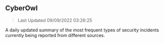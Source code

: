## CyberOwl 
> Last Updated 09/09/2022 03:26:25 


A daily updated summary of the most frequent types of security incidents currently being reported from different sources.

